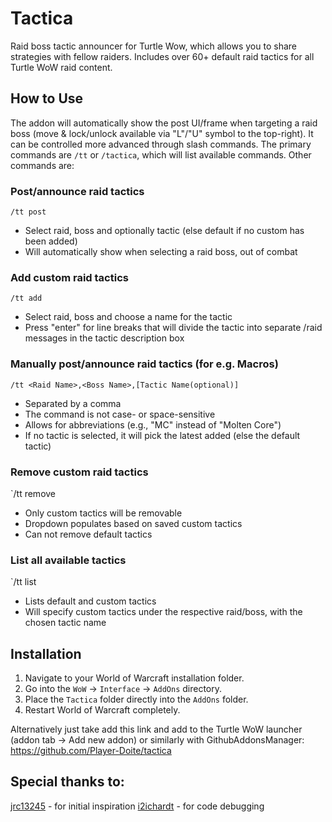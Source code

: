 # Tactica
Raid boss tactic announcer for Turtle Wow, which allows you to share strategies with fellow raiders. Includes over 60+ default raid tactics for all Turtle WoW raid content.

## How to Use
The addon will automatically show the post UI/frame when targeting a raid boss (move & lock/unlock available via "L"/"U" symbol to the top-right). It can be controlled more advanced through slash commands. The primary commands are `/tt` or `/tactica`, which will list available commands.
Other commands are:

### Post/announce raid tactics
`/tt post`
-   Select raid, boss and optionally tactic (else default if no custom has been added)
-   Will automatically show when selecting a raid boss, out of combat

### Add custom raid tactics
`/tt add`
-   Select raid, boss and choose a name for the tactic
-   Press "enter" for line breaks that will divide the tactic into separate /raid messages in the tactic description box

### Manually post/announce raid tactics (for e.g. Macros)
`/tt <Raid Name>,<Boss Name>,[Tactic Name(optional)]`
-   Separated by a comma
-   The command is not case- or space-sensitive
-   Allows for abbreviations (e.g., "MC" instead of "Molten Core")
-   If no tactic is selected, it will pick the latest added (else the default tactic)

### Remove custom raid tactics
`/tt remove
-   Only custom tactics will be removable
-   Dropdown populates based on saved custom tactics
-   Can not remove default tactics

### List all available tactics
`/tt list
-   Lists default and custom tactics
-   Will specify custom tactics under the respective raid/boss, with the chosen tactic name

## Installation
1.  Navigate to your World of Warcraft installation folder.
2.  Go into the `WoW` -> `Interface` -> `AddOns` directory.
3.  Place the `Tactica` folder directly into the `AddOns` folder.
4.  Restart World of Warcraft completely.

Alternatively just take add this link and add to the Turtle WoW launcher (addon tab -> Add new addon) or similarly with GithubAddonsManager: https://github.com/Player-Doite/tactica

## Special thanks to:
[jrc13245](https://github.com/jrc13245/) - for initial inspiration
[i2ichardt](https://github.com/i2ichardt) - for code debugging
